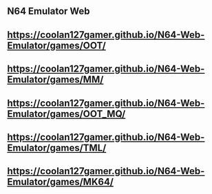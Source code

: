 ## N64 Emulator Web
## https://coolan127gamer.github.io/N64-Web-Emulator/games/OOT/
## https://coolan127gamer.github.io/N64-Web-Emulator/games/MM/
## https://coolan127gamer.github.io/N64-Web-Emulator/games/OOT_MQ/
## https://coolan127gamer.github.io/N64-Web-Emulator/games/TML/
## https://coolan127gamer.github.io/N64-Web-Emulator/games/MK64/
